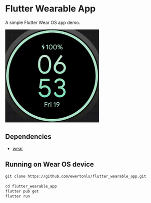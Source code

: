 # Flutter Wearable App

A simple Flutter Wear OS app demo.

<img src="screenshots/flutterwearable.gif" width="300">

## Dependencies

- [wear](https://pub.dev/packages/wear)

## Running on Wear OS device

```console
git clone https://github.com/ewertonls/flutter_wearable_app.git

cd flutter_wearable_app
flutter pub get
flutter run
```
